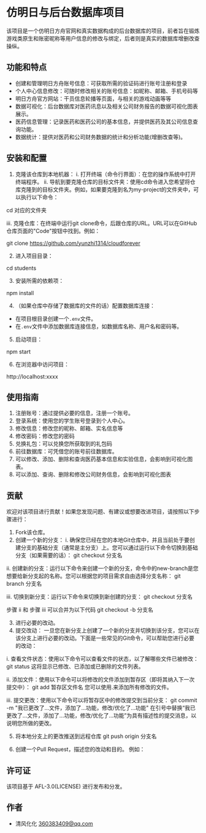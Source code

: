 # 仿明日与后台数据库项目

该项目是一个仿明日方舟官网和真实数据构成的后台数据库的项目，前者旨在锻炼游戏类原生和账密昵称等用户信息的修改与绑定，后者则是真实的数据库增删改查操纵。

## 功能和特点

- 创建和管理明日方舟账号信息：可获取所需的验证码进行账号注册和登录
- 个人中心信息修改：可随时修改相关的账号信息：如昵称、邮箱、手机号码等
- 明日方舟官方网站：干员信息轮播等页面，与相关的游戏动画等等
- 数据可视化：后台数据库对医药讯息以及相关公司财务报告的数据可视化图表展示。
- 医药信息管理：记录医药和医药公司的基本信息，并提供医药及其公司信息查询功能。
- 数据统计：提供对医药和公司财务数据的统计和分析功能(增删改查等)。

## 安装和配置

1. 克隆该仓库到本地机器：
 i. 打开终端（命令行界面）：在您的操作系统中打开终端程序。
 ii. 导航到要克隆仓库的目标文件夹：使用cd命令进入您希望将仓库克隆到的目标文件夹。例如，如果要克隆到名为my-project的文件夹中，可以执行以下命令：
 
 cd 对应的文件夹

 iii. 克隆仓库：在终端中运行git clone命令，后跟仓库的URL。URL可以在GitHub仓库页面的"Code"按钮中找到。例如：
 
 git clone  https://github.com/yunzhi1314/cloudforever 
 
 2. 进入项目目录：
 
 cd students
 
 3. 安装所需的依赖项：
 
 npm install
 
 4. （如果仓库中存储了数据库的文件的话）配置数据库连接：

- 在项目根目录创建一个`.env`文件。
- 在`.env`文件中添加数据库连接信息，如数据库名称、用户名和密码等。

5. 启动项目：

npm start

6. 在浏览器中访问项目：

http://localhost:xxxx

## 使用指南

1. 注册账号：通过提供必要的信息，注册一个账号。
2. 登录系统：使用您的学生账号登录到个人中心。
3. 修改信息：修改您的昵称、邮箱、实名信息等
5. 修改密码：修改您的密码
6. 兑换礼包：可以兑换您所获取到的礼包码
7. 前往数据库：可凭借您的账号前往数据库。
8. 可以修改、添加、删除和查询医药基本信息和实验信息，会影响到可视化图表。
9. 可以添加、查询、删除和修改公司财务信息，会影响到可视化图表

## 贡献

欢迎对该项目进行贡献！如果您发现问题、有建议或想要改进项目，请按照以下步骤进行：

1. Fork该仓库。
2. 创建一个新的分支：
  i. 确保您已经在您的本地Git仓库中，并且当前处于要创建分支的基础分支（通常是主分支）上。您可以通过运行以下命令切换到基础分支（如果需要的话）：
  git checkout 分支名
  
  ii. 创建新的分支：运行以下命令来创建一个新的分支，命令中的new-branch是您想要给新分支起的名称。您可以根据您的项目需求自由选择分支名称：
  git branch 分支名
  
  iii. 切换到新分支：运行以下命令来切换到新创建的分支：
  git checkout 分支名
  
  步骤 ii 和 步骤 iii 可以合并为以下代码
  git checkout -b 分支名
  
3. 进行必要的改动。
4. 提交改动：
  一旦您在新分支上创建了一个新的分支并切换到该分支，您可以在该分支上进行必要的改动。下面是一些常见的Git命令，可以帮助您进行必要的改动：
  
  i. 查看文件状态：使用以下命令可以查看文件的状态，以了解哪些文件已被修改：
  git status 这将显示已修改、已添加或已删除的文件列表。
  
  ii. 添加文件：使用以下命令可以将修改的文件添加到暂存区（即将其纳入下一次提交中）：
  git add 暂存区文件名
  您可以使用.来添加所有修改的文件。
  
  iii. 提交更改：使用以下命令可以将暂存区中的修改提交到当前分支：
  git commit -m "我已更改了...文件，添加了...功能，修改/优化了...功能"
  在引号中替换“我已更改了...文件，添加了...功能，修改/优化了...功能”为具有描述性的提交消息，以说明您所做的更改。
  
5. 将本地分支上的更改推送到远程仓库
  git push origin 分支名
  
6. 创建一个Pull Request，描述您的改动和目的。
例如：

## 许可证

该项目基于 AFL-3.0(LICENSE) 进行发布和分发。

## 作者
  
- 清风化化 <360383409@qq.com>
